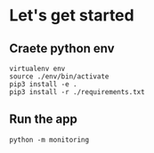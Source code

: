 # Let's get started

## Craete python env
```
virtualenv env
source ./env/bin/activate
pip3 install -e .
pip3 install -r ./requirements.txt
```

## Run the app
```
python -m monitoring
```
